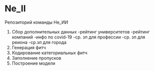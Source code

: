 # Ne_II
Репозиторий команды Не_ИИ
1. Сбор дополнительных данных
    -рейтинг университетов
    -рейтинг компаний
    -инфо по covid-19
    -ср. зп для профессии
    -ср. зп для реиона
    -ср.зп для города
2. Генерация фитч
3. Кодирование категориальных фитч
4. Заполнение пропусков
5. Построение модели
